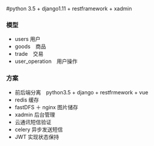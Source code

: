 #python 3.5 + django1.11 + restframework + xadmin
### 模型
- users 用户
- goods　商品
- trade　交易
- user_operation　用户操作

### 方案
- 前后端分离　python3.5 + django + restfrmework + vue
- redis 缓存
- fastDFS ＋ nginx 图片储存
- xadmin 后台管理
- 云通讯短信验证
- celery 异步发送短信
- JWT 实现状态保持
